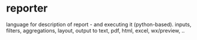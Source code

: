 reporter
========

language for description of report - and executing it (python-based). inputs, filters, aggregations, layout, output to text, pdf, html, excel, wx/preview, ..